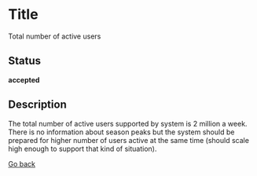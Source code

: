 # Title

Total number of active users

## Status

**accepted**

## Description

The total number of active users supported by system is 2 million a week. There is no information about season peaks but the system should be prepared for higher number of users active at the same time (should scale high enough to support that kind of situation).


[Go back](../../README.md)